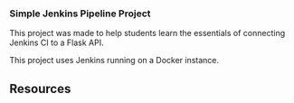 ### Simple Jenkins Pipeline Project

This project was made to help students learn the essentials of connecting Jenkins CI to a Flask API.

This project uses Jenkins running on a Docker instance.

## Resources